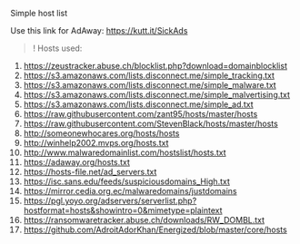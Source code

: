 Simple host list

Use this link for AdAway: https://kutt.it/SickAds


>! Hosts used:
1. https://zeustracker.abuse.ch/blocklist.php?download=domainblocklist
2. https://s3.amazonaws.com/lists.disconnect.me/simple_tracking.txt
3. https://s3.amazonaws.com/lists.disconnect.me/simple_malware.txt
4. https://s3.amazonaws.com/lists.disconnect.me/simple_malvertising.txt
5. https://s3.amazonaws.com/lists.disconnect.me/simple_ad.txt
6. https://raw.githubusercontent.com/zant95/hosts/master/hosts
7. https://raw.githubusercontent.com/StevenBlack/hosts/master/hosts
8. http://someonewhocares.org/hosts/hosts
9. http://winhelp2002.mvps.org/hosts.txt
10. http://www.malwaredomainlist.com/hostslist/hosts.txt
11. https://adaway.org/hosts.txt
12. https://hosts-file.net/ad_servers.txt
13. https://isc.sans.edu/feeds/suspiciousdomains_High.txt
14. https://mirror.cedia.org.ec/malwaredomains/justdomains
15. https://pgl.yoyo.org/adservers/serverlist.php?hostformat=hosts&showintro=0&mimetype=plaintext
16. https://ransomwaretracker.abuse.ch/downloads/RW_DOMBL.txt
17. https://github.com/AdroitAdorKhan/Energized/blob/master/core/hosts

